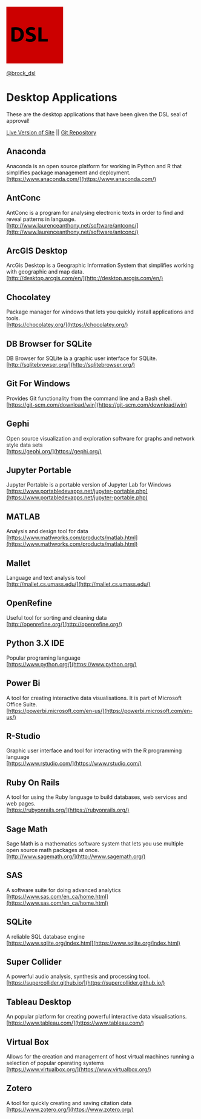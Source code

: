 ![DSL Logo](dsl_logo.png)

[@brock_dsl](https://twitter.com/brock_dsl)

# Desktop Applications  
These are the desktop applications that have been given the  DSL seal of approval!  

[Live Version of Site](https://brockdsl.github.io/Desktop-Programs/)
 || [Git Repository](https://github.com/BrockDSL/Desktop-Programs/)

## Anaconda  
Anaconda is an open source platform for working in Python and R that simplifies package management and deployment.  
[https://www.anaconda.com/](https://www.anaconda.com/)  
  
## AntConc  
AntConc is a program for analysing electronic texts in order to find and reveal patterns in language.  
[http://www.laurenceanthony.net/software/antconc/](http://www.laurenceanthony.net/software/antconc/)  
  
## ArcGIS Desktop  
ArcGis Desktop is a Geographic Information System that simplifies working with geographic and map data.  
[http://desktop.arcgis.com/en/](http://desktop.arcgis.com/en/)  
  
## Chocolatey  
Package manager for windows that lets you quickly install applications and tools.  
[https://chocolatey.org/](https://chocolatey.org/)  
  
## DB Browser for SQLite  
DB Browser for SQLite ia a graphic user interface for SQLite.  
[http://sqlitebrowser.org/](http://sqlitebrowser.org/)  
  
## Git For Windows  
Provides Git functionality from the command line and a Bash shell.  
[https://git-scm.com/download/win](https://git-scm.com/download/win)  
  
## Gephi  
Open source visualization and exploration software for graphs and network style data sets  
[https://gephi.org/](https://gephi.org/)  
  
## Jupyter Portable  
Jupyter Portable is a portable version of Jupyter Lab for Windows  
[https://www.portabledevapps.net/jupyter-portable.php](https://www.portabledevapps.net/jupyter-portable.php)  
  
## MATLAB  
Analysis and design tool for data  
[https://www.mathworks.com/products/matlab.html](https://www.mathworks.com/products/matlab.html)  
  
## Mallet  
Language and text analysis tool  
[http://mallet.cs.umass.edu/](http://mallet.cs.umass.edu/)  
  
## OpenRefine  
Useful tool for sorting and cleaning data  
[http://openrefine.org/](http://openrefine.org/)  
  
## Python 3.X  IDE  
Popular programing language  
[https://www.python.org/](https://www.python.org/)  
  
## Power Bi  
A tool for creating interactive data visualisations.  It is part of Microsoft Office Suite.  
[https://powerbi.microsoft.com/en-us/](https://powerbi.microsoft.com/en-us/)  
  
## R-Studio  
Graphic user interface and tool for interacting with the R programming language  
[https://www.rstudio.com/](https://www.rstudio.com/)  
  
## Ruby On Rails  
A tool for using the Ruby language to build databases, web services and web pages.  
[https://rubyonrails.org/](https://rubyonrails.org/)  
  
## Sage Math  
Sage Math is a mathematics software system that lets you use multiple open source math packages at once.  
[http://www.sagemath.org/](http://www.sagemath.org/)  
  
## SAS  
A software suite for doing advanced analytics  
[https://www.sas.com/en_ca/home.html](https://www.sas.com/en_ca/home.html)  
  
## SQLite  
A reliable SQL database engine  
[https://www.sqlite.org/index.html](https://www.sqlite.org/index.html)  
  
## Super Collider
A powerful audio analysis, synthesis and processing tool.  
[https://supercollider.github.io/](https://supercollider.github.io/)  
  
## Tableau Desktop  
An popular platform for creating powerful interactive data visualisations.  
[https://www.tableau.com/](https://www.tableau.com/)  
  
## Virtual Box
Allows for the creation and management of host virtual machines running a selection of popular operating systems  
[https://www.virtualbox.org/](https://www.virtualbox.org/)  
  
## Zotero  
A tool for quickly creating and saving citation data  
[https://www.zotero.org/](https://www.zotero.org/)  
  

